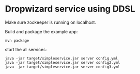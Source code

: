 Dropwizard service using DDSL
======================================

Make sure zookeeper is running on localhost.

Build and package the example app:

    mvn package

start the all services:

    java -jar target/simpleservice.jar server config.yml
    java -jar target/simpleservice.jar server config2.yml
    java -jar target/simpleservice.jar server config3.yml

